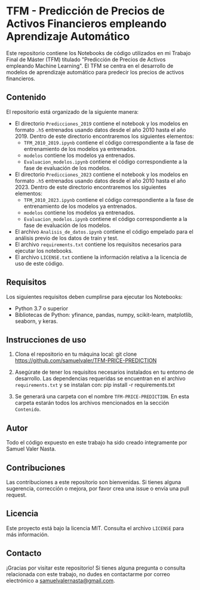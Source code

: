 # TFM - Predicción de Precios de Activos Financieros empleando Aprendizaje  Automático
Este repositorio contiene los Notebooks de código utilizados en mi Trabajo Final de Máster (TFM) titulado "Predicción de Precios de Activos empleando Machine Learning". El TFM se centra en el desarrollo de modelos de aprendizaje automático para predecir los precios de activos financieros.

## Contenido

El repositorio está organizado de la siguiente manera:

- El directorio `Predicciones_2019` contiene el notebook y los modelos en formato `.h5` entrenados usando datos desde el año 2010 hasta el año 2019. Dentro de este directorio encontraremos los siguientes elementos:
  - `TFM_2010_2019.ipynb` contiene el código correspondiente a la fase de entrenamiento de los modelos ya entrenados.
  - `modelos` contiene los modelos ya entrenados.
  - `Evaluacion_modelos.ipynb` contiene el código correspondiente a la fase de evaluación de los modelos.
- El directorio `Predicciones_2023` contiene el notebook y los modelos en formato `.h5` entrenados usando datos desde el año 2010 hasta el año 2023. Dentro de este directorio encontraremos los siguientes elementos:
  - `TFM_2010_2023.ipynb` contiene el código correspondiente a la fase de entrenamiento de los modelos ya entrenados.
  - `modelos` contiene los modelos ya entrenados.
  - `Evaluacion_modelos.ipynb` contiene el código correspondiente a la fase de evaluación de los modelos.
- El archivo `Analisis_de_datos.ipynb` contiene el código empelado para el análisis previo de los datos de train y test.
- El archivo `requirements.txt` contiene los requisitos necesarios para ejecutar los notebooks.
- El archivo `LICENSE.txt` contiene la información relativa a la licencia de uso de este código.

## Requisitos

Los siguientes requisitos deben cumplirse para ejecutar los Notebooks:

- Python 3.7 o superior
- Bibliotecas de Python: yfinance, pandas, numpy, scikit-learn, matplotlib, seaborn, y keras.

## Instrucciones de uso

1. Clona el repositorio en tu máquina local:
git clone https://github.com/samuelvaler/TFM-PRICE-PREDICTION

2. Asegúrate de tener los requisitos necesarios instalados en tu entorno de desarrollo. Las dependencias requeridas se encuentran en el archivo `requirements.txt` y se instalan con:
pip install -r requirements.txt

3. Se generará una carpeta con el nombre `TFM-PRICE-PREDICTION`. En esta carpeta estarán todos los archivos mencionados en la sección `Contenido`.

## Autor
Todo el código expuesto en este trabajo ha sido creado íntegramente por Samuel Valer Nasta.

## Contribuciones

Las contribuciones a este repositorio son bienvenidas. Si tienes alguna sugerencia, corrección o mejora, por favor crea una issue o envía una pull request.

## Licencia

Este proyecto está bajo la licencia MIT. Consulta el archivo `LICENSE` para más información.

## Contacto

¡Gracias por visitar este repositorio! Si tienes alguna pregunta o consulta relacionada con este trabajo, no dudes en contactarme por correo electrónico a samuelvalernasta@gmail.com.


